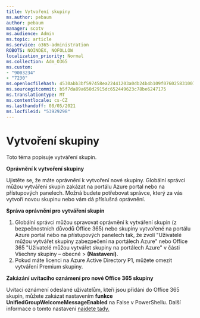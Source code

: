 ```yaml
---
title: Vytvoření skupiny
ms.author: pebaum
author: pebaum
manager: scotv
ms.audience: Admin
ms.topic: article
ms.service: o365-administration
ROBOTS: NOINDEX, NOFOLLOW
localization_priority: Normal
ms.collection: Adm_O365
ms.custom:
- "9003234"
- "7230"
ms.openlocfilehash: 4530abb3bf597458ea22441203a0db24b4b109f0760258310072891014c4b454
ms.sourcegitcommit: b5f7da89a650d2915dc652449623c78be6247175
ms.translationtype: MT
ms.contentlocale: cs-CZ
ms.lasthandoff: 08/05/2021
ms.locfileid: "53929298"
---
```

# <a name="create-a-group"></a>Vytvoření skupiny

Toto téma popisuje vytváření skupin.

**Oprávnění k vytvoření skupiny**

Ujistěte se, že máte oprávnění k vytvoření nové skupiny. Globální správci můžou vytváření skupin zakázat na portálu Azure portal nebo na přístupových panelech. Možná budete potřebovat správce, který za vás vytvoří novou skupinu nebo vám dá příslušná oprávnění.

**Správa oprávnění pro vytváření skupin**

1. Globální správci můžou spravovat oprávnění k vytváření skupin (z bezpečnostních důvodů Office 365) nebo skupiny vytvořené na portálu Azure portal nebo na přístupových panelech tak, že zvolí "Uživatelé můžou vytvářet skupiny zabezpečení na portálech Azure" nebo Office 365 "Uživatelé můžou vytvářet skupiny na portálech Azure" v části Všechny skupiny – obecné  >  **(Nastavení)**.
2. Pokud máte licenci na Azure Active Directory P1, můžete omezit vytváření Premium skupiny.

**Zakázání uvítacího oznámení pro nové Office 365 skupiny**

Uvítací oznámení odeslané uživatelům, kteří jsou přidáni do Office 365 skupin, můžete zakázat nastavením **funkce UnifiedGroupWelcomeMessageEnabled** na False v PowerShellu. Další informace o tomto nastavení [najdete tady.](https://docs.microsoft.com/powershell/module/exchange/set-unifiedgroup?view=exchange-ps&preserve-view=true)

